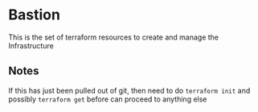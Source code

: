 # Bastion
This is the set of terraform resources to create and manage the Infrastructure

## Notes
If this has just been pulled out of git, then need to do `terraform init` and possibly `terraform get` before can proceed to anything else
